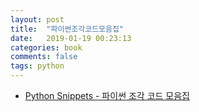 ```yaml
---
layout: post
title:  "파이썬조각코드모음집"
date:   2019-01-19 00:23:13
categories: book
comments: false
tags: python
---
```


* [Python Snippets - 파이썬 조각 코드 모음집](https://wikidocs.net/book/536)
